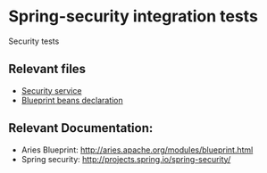 # Spring-security integration tests

Security tests

## Relevant files
* [Security service](https://github.com/OsgiliathEnterprise/net.osgiliath.parent/blob/master/net.osgiliath.framework/net.osgiliath.features.karaf-features/net.osgiliath.features.karaf-features.itests/net.osgiliath.features.karaf-features.itests.security/src/main/java/security/LoginPasswordSecurityService.java)
* [Blueprint beans declaration](https://github.com/OsgiliathEnterprise/net.osgiliath.parent/blob/master/net.osgiliath.framework/net.osgiliath.features.karaf-features/net.osgiliath.features.karaf-features.itests/net.osgiliath.features.karaf-features.itests.security/src/main/resources/OSGI-INF/blueprint/security-osgi-context.xml)

## Relevant Documentation:
* Aries Blueprint: http://aries.apache.org/modules/blueprint.html
* Spring security: http://projects.spring.io/spring-security/
